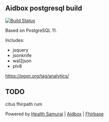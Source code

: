 ## Aidbox postgresql build

[![Build Status](https://travis-ci.org/Aidbox/aidboxdb.svg?branch=master)](https://travis-ci.org/Aidbox/aidboxdb)

Based on PostgreSQL 11.

Includes:

* jsquery
* jsonknife
* wal2json
* plv8

https://pgxn.org/tag/analytics/

## TODO

citus
fhirpath
rum

Powered by [Health Samurai](http://www.health-samurai.io) | [Aidbox](http://www.health-samurai.io/aidbox) | [Fhirbase](http://www.health-samurai.io/fhirbase)
